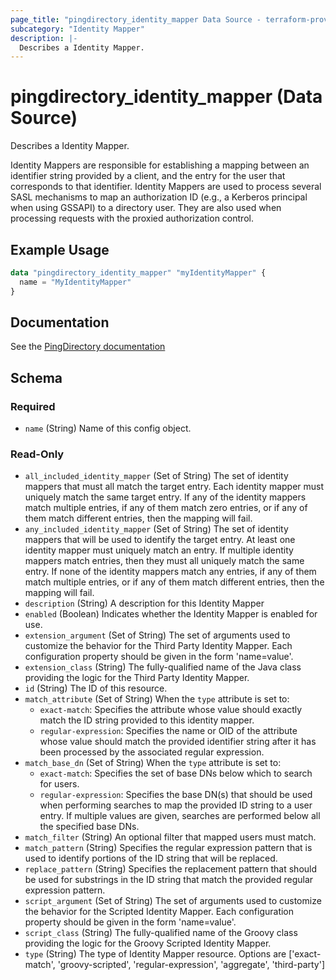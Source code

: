 ```yaml
---
page_title: "pingdirectory_identity_mapper Data Source - terraform-provider-pingdirectory"
subcategory: "Identity Mapper"
description: |-
  Describes a Identity Mapper.
---
```


# pingdirectory_identity_mapper (Data Source)

Describes a Identity Mapper.

Identity Mappers are responsible for establishing a mapping between an identifier string provided by a client, and the entry for the user that corresponds to that identifier. Identity Mappers are used to process several SASL mechanisms to map an authorization ID (e.g., a Kerberos principal when using GSSAPI) to a directory user. They are also used when processing requests with the proxied authorization control.

## Example Usage

```terraform
data "pingdirectory_identity_mapper" "myIdentityMapper" {
  name = "MyIdentityMapper"
}
```

## Documentation
See the [PingDirectory documentation](https://docs.pingidentity.com/r/en-us/pingdirectory-93/pd_cs_config_identity_mapper)

<!-- schema generated by tfplugindocs -->
## Schema

### Required

- `name` (String) Name of this config object.

### Read-Only

- `all_included_identity_mapper` (Set of String) The set of identity mappers that must all match the target entry. Each identity mapper must uniquely match the same target entry. If any of the identity mappers match multiple entries, if any of them match zero entries, or if any of them match different entries, then the mapping will fail.
- `any_included_identity_mapper` (Set of String) The set of identity mappers that will be used to identify the target entry. At least one identity mapper must uniquely match an entry. If multiple identity mappers match entries, then they must all uniquely match the same entry. If none of the identity mappers match any entries, if any of them match multiple entries, or if any of them match different entries, then the mapping will fail.
- `description` (String) A description for this Identity Mapper
- `enabled` (Boolean) Indicates whether the Identity Mapper is enabled for use.
- `extension_argument` (Set of String) The set of arguments used to customize the behavior for the Third Party Identity Mapper. Each configuration property should be given in the form 'name=value'.
- `extension_class` (String) The fully-qualified name of the Java class providing the logic for the Third Party Identity Mapper.
- `id` (String) The ID of this resource.
- `match_attribute` (Set of String) When the `type` attribute is set to:
  - `exact-match`: Specifies the attribute whose value should exactly match the ID string provided to this identity mapper.
  - `regular-expression`: Specifies the name or OID of the attribute whose value should match the provided identifier string after it has been processed by the associated regular expression.
- `match_base_dn` (Set of String) When the `type` attribute is set to:
  - `exact-match`: Specifies the set of base DNs below which to search for users.
  - `regular-expression`: Specifies the base DN(s) that should be used when performing searches to map the provided ID string to a user entry. If multiple values are given, searches are performed below all the specified base DNs.
- `match_filter` (String) An optional filter that mapped users must match.
- `match_pattern` (String) Specifies the regular expression pattern that is used to identify portions of the ID string that will be replaced.
- `replace_pattern` (String) Specifies the replacement pattern that should be used for substrings in the ID string that match the provided regular expression pattern.
- `script_argument` (Set of String) The set of arguments used to customize the behavior for the Scripted Identity Mapper. Each configuration property should be given in the form 'name=value'.
- `script_class` (String) The fully-qualified name of the Groovy class providing the logic for the Groovy Scripted Identity Mapper.
- `type` (String) The type of Identity Mapper resource. Options are ['exact-match', 'groovy-scripted', 'regular-expression', 'aggregate', 'third-party']

